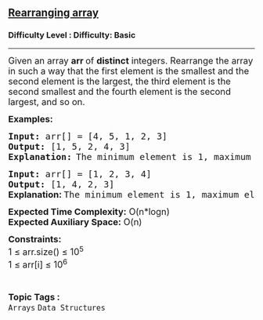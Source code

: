 <h2><a href="https://www.geeksforgeeks.org/problems/rearranging-array1648/1?page=4&category=Arrays&difficulty=Basic&sortBy=submissions">Rearranging array</a></h2><h3>Difficulty Level : Difficulty: Basic</h3><hr><div class="problems_problem_content__Xm_eO"><p><span style="font-size: 18px;">Given an array&nbsp;</span><strong style="font-size: 18px;">arr&nbsp;</strong><span style="font-size: 18px;">of&nbsp;</span><strong style="font-size: 18px;">distinct</strong><span style="font-size: 18px;"> integers. Rearrange the array in such a way that the first element is the smallest and the second element is the largest, the third element is the second smallest and the fourth element is the second largest, and so on.</span></p>
<p><span style="font-size: 18px;"><strong>Examples:</strong></span></p>
<pre><span style="font-size: 18px;"><strong>Input: </strong>arr[] = [4, 5, 1, 2, 3]
<strong>Output: </strong>[1, 5, 2, 4, 3]
</span><strong><span style="font-size: 18px;">Explanation:</span> </strong><span style="font-size: 18px;">The minimum element is 1, maximum element is 5, second minimum is 2 and so on, thus the rearranged array is [1, 5, 2, 4, 3]</span></pre>
<pre><span style="font-size: 18px;"><strong>Input: </strong>arr[] = [1, 2, 3, 4]
<strong>Output: </strong>[1, 4, 2, 3]<br></span><strong style="font-size: 18px; font-family: -apple-system, BlinkMacSystemFont, 'Segoe UI', Roboto, Oxygen, Ubuntu, Cantarell, 'Open Sans', 'Helvetica Neue', sans-serif;">Explanation: </strong><span style="font-size: 18px;">The minimum element is 1, maximum element is 4, second minimum is 2 and so on, thus the rearranged array is [1, 4, 2, 3]</span></pre>
<p><span style="font-size: 18px;"><strong>Expected Time Complexity:</strong> O(n*logn)<br><strong>Expected Auxiliary Space:</strong> O(n)</span></p>
<p><span style="font-size: 18px;"><strong>Constraints:</strong><br>1 ≤ arr.size() ≤ 10<sup>5</sup><br>1 ≤ arr[i] ≤ 10<sup>6</sup></span></p></div><br><p><span style=font-size:18px><strong>Topic Tags : </strong><br><code>Arrays</code>&nbsp;<code>Data Structures</code>&nbsp;